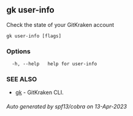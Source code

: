## gk user-info

Check the state of your GitKraken account

```
gk user-info [flags]
```

### Options

```
  -h, --help   help for user-info
```

### SEE ALSO

* [gk](gk.md)	 - GitKraken CLI.

###### Auto generated by spf13/cobra on 13-Apr-2023

